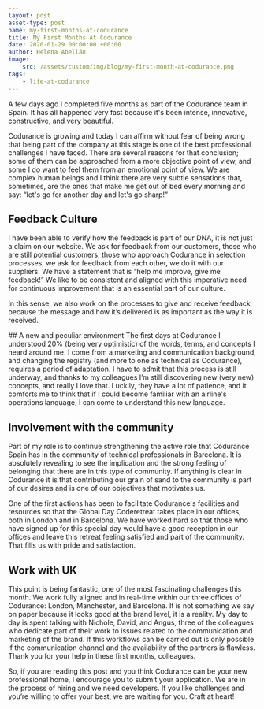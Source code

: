 ```yaml
---
layout: post
asset-type: post
name: my-first-months-at-codurance
title: My First Months At Codurance
date: 2020-01-29 00:00:00 +00:00
author: Helena Abellán
image:
    src: /assets/custom/img/blog/my-first-month-at-codurance.png
tags:
    - life-at-codurance
---
```


A few days ago I completed five months as part of the Codurance team in Spain. It has 
all happened very fast because it's been intense, innovative, constructive, and very 
beautiful.

Codurance is growing and today I can affirm without fear of being wrong that being part 
of the company at this stage is one of the best professional challenges I have faced. There 
are several reasons for that conclusion; some of them can be approached from a more objective 
point of view, and some I do want to feel them from an emotional point of view. We are complex 
human beings and I think there are very subtle sensations that, sometimes, are the ones that 
make me get out of bed every morning and say: “let's go for another day and let's go sharp!”

## Feedback Culture
I have been able to verify how the feedback is part of our DNA, it is not just a claim on our 
website. We ask for feedback from our customers, those who are still potential customers, those 
who approach Codurance in selection processes, we ask for feedback from each other, we do it with 
our suppliers. We have a statement that is “help me improve, give me feedback!” We like to be 
consistent and aligned with this imperative need for continuous improvement that is an essential 
part of our culture.

In this sense, we also work on the processes to give and receive feedback, because the message 
and how it’s delivered is as important as the way it is received. 

## A new and peculiar environment
The first days at Codurance I understood 20% (being very optimistic) of the words, terms, and 
concepts I heard around me. I come from a marketing and communication background, and changing 
the registry (and more to one as technical as Codurance), requires a period of adaptation. I 
have to admit that this process is still underway, and thanks to my colleagues I’m still discovering 
new (very new) concepts, and really I love that. Luckily, they have a lot of patience, and it 
comforts me to think that if I could become familiar with an airline's operations language, I can 
come to understand this new language.

## Involvement with the community
Part of my role is to continue strengthening the active role that Codurance Spain has in the community 
of technical professionals in Barcelona. It is absolutely revealing to see the implication and the 
strong feeling of belonging that there are in this type of community. If anything is clear in Codurance 
it is that contributing our grain of sand to the community is part of our desires and is one of our 
objectives that motivates us.

One of the first actions has been to facilitate Codurance's facilities and resources so that the Global 
Day Coderetreat takes place in our offices, both in London and in Barcelona. We have worked hard so that 
those who have signed up for this special day would have a good reception in our offices and leave this 
retreat feeling satisfied and part of the community. That fills us with pride and satisfaction.

## Work with UK
This point is being fantastic, one of the most fascinating challenges this month. We work fully 
aligned and in real-time within our three offices of Codurance: London, Manchester, and Barcelona. 
It is not something we say on paper because it looks good at the brand level, it is a reality. 
My day to day is spent talking with Nichole, ​​David, and Angus, three of the colleagues who dedicate 
part of their work to issues related to the communication and marketing of the brand. If this 
workflows can be carried out is only possible if the communication channel and the availability 
of the partners is flawless. Thank you for your help in these first months, colleagues.

So, if you are reading this post and you think Codurance can be your new professional home, I encourage 
you to submit your application. We are in the process of hiring and we need developers. If you like 
challenges and you’re willing to offer your best, we are waiting for you. Craft at heart!

